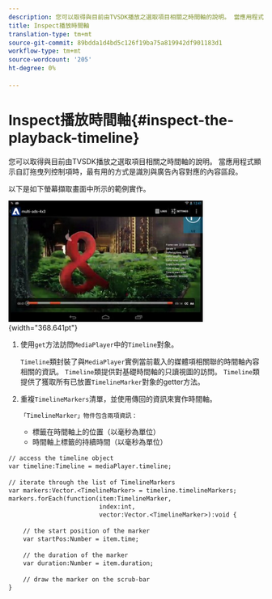 ```yaml
---
description: 您可以取得與目前由TVSDK播放之選取項目相關之時間軸的說明。 當應用程式顯示自訂拖曳列控制項時，最有用的方式是識別與廣告內容對應的內容區段。
title: Inspect播放時間軸
translation-type: tm+mt
source-git-commit: 89bdda1d4bd5c126f19ba75a819942df901183d1
workflow-type: tm+mt
source-wordcount: '205'
ht-degree: 0%

---
```



# Inspect播放時間軸{#inspect-the-playback-timeline}

您可以取得與目前由TVSDK播放之選取項目相關之時間軸的說明。 當應用程式顯示自訂拖曳列控制項時，最有用的方式是識別與廣告內容對應的內容區段。

以下是如下螢幕擷取畫面中所示的範例實作。
<!--<a id="fig_6D9FB3764F3947A38B8E7726187BD461"></a>-->

![](assets/inspect-playback.jpg){width=&quot;368.641pt&quot;}

1. 使用`get`方法訪問`MediaPlayer`中的`Timeline`對象。

   `Timeline`類封裝了與`MediaPlayer`實例當前載入的媒體項相關聯的時間軸內容相關的資訊。 `Timeline`類提供對基礎時間軸的只讀視圖的訪問。 `Timeline`類提供了獲取所有已放置`TimelineMarker`對象的getter方法。

1. 重複`TimelineMarkers`清單，並使用傳回的資訊來實作時間軸。

       「TimelineMarker」物件包含兩項資訊：
   
   * 標籤在時間軸上的位置（以毫秒為單位）
   * 時間軸上標籤的持續時間（以毫秒為單位）

<!--<a id="example_BA936629E82B4082A2E2C548E3FC3357"></a>-->

```
// access the timeline object 
var timeline:Timeline = mediaPlayer.timeline; 
 
// iterate through the list of TimelineMarkers 
var markers:Vector.<TimelineMarker> = timeline.timelineMarkers; 
markers.forEach(function(item:TimelineMarker,  
                         index:int,  
                         vector:Vector.<TimelineMarker>):void { 
    
    // the start position of the marker 
    var startPos:Number = item.time; 
 
    // the duration of the marker 
    var duration:Number = item.duration; 
 
    // draw the marker on the scrub-bar 
}
```

